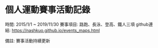 # 個人運動賽事活動記錄
時間: 2015/1/1 ~ 2019/11/30
賽事項目: 路跑、長泳、登高、鐵人三項
github連結: https://nashkuo.github.io/events_maps.html

備註: 賽事活動持續更新

